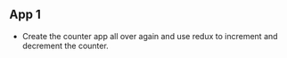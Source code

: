 ## App 1

- Create the counter app all over again and use redux to increment and decrement the counter.